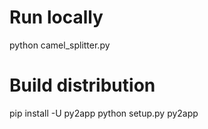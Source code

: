 Run locally
===========
python camel_splitter.py

Build distribution
==================
pip install -U py2app
python setup.py py2app
